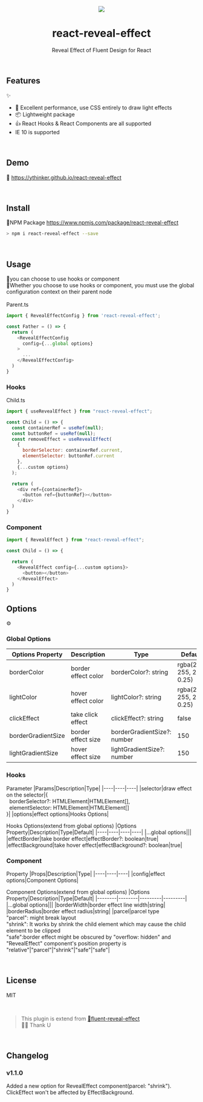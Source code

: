 <p align="center"><img src="https://ythinker.github.io/react-reveal-effect/static/media/logo.204f4024266c5c4ed14b824e7cb03c1f.svg" /></p>

<h1 align="center">react-reveal-effect</h1>
<p align="center">Reveal Effect of Fluent Design for React</p>

&nbsp;

## Features
✨
- 💪 Excellent performance, use CSS entirely to draw light effects
- 📦 Lightweight package
- 👍 React Hooks & React Components are all supported
- IE 10 is supported

&nbsp;

## Demo
🔗 https://ythinker.github.io/react-reveal-effect

&nbsp;

## Install
🔗NPM Package https://www.npmjs.com/package/react-reveal-effect
```bash
> npm i react-reveal-effect --save
```

&nbsp;

## Usage
🔨you can choose to use hooks or component\
🚩Whether you choose to use hooks or component, you must use the global configuration context on their parent node\
\
Parent.ts
```javascript
import { RevealEffectConfig } from 'react-reveal-effect';

const Father = () => {
  return (
    <RevealEffectConfig
      config={...global options}
    >
      ...
    </RevealEffectConfig>
  )
}
```

### Hooks
Child.ts
```javascript
import { useRevealEffect } from "react-reveal-effect";

const Child = () => {
  const containerRef = useRef(null);
  const buttonRef = useRef(null);
  const removeEffect = useRevealEffect(
    {
      borderSelector: containerRef.current,
      elementSelector: buttonRef.current
    },
    {...custom options}
  );

  return (
    <div ref={containerRef}>
      <button ref={buttonRef}></button>
    </div>
  )
}
```

### Component
```javascript
import { RevealEffect } from "react-reveal-effect";

const Child = () => {

  return (
    <RevealEffect config={...custom options}>
      <button></button>
    </RevealEffect>
  )
}
```

## Options
⚙
### Global Options
|Options Property|Description|Type|Default|
|----|----|----|----|
|borderColor|border effect color|borderColor?: string|rgba(255, 255, 255, 0.25)|
|lightColor|hover effect color|lightColor?: string|rgba(255, 255, 255, 0.25)|
|clickEffect|take click effect|clickEffect?: string|false|
|borderGradientSize|border effect size|borderGradientSize?: number|150|
|lightGradientSize|hover effect size|lightGradientSize?: number|150|

### Hooks
Parameter
|Params|Description|Type|
|----|----|----|
|selector|draw effect on the selector|{<br/>&nbsp;&nbsp;borderSelector?: HTMLElement\|HTMLElement[], <br/>&nbsp;&nbsp;elementSelector: HTMLElement\|HTMLElement[]<br/>}|
|options|effect options|Hooks Options|

Hooks Options(extend from global options)
|Options Property|Description|Type|Default|
|----|----|----|----|
|...global options|||
|effectBorder|take border effect|effectBorder?: boolean|true|
|effectBackground|take hover effect|effectBackground?: boolean|true|

### Component
Property
|Props|Description|Type|
|----|----|----|
|config|effect options|Component Options|

Component Options(extend from global options)
|Options Property|Description|Type|Default|
|--------|--------|---------|---------|
|...global options|||
|borderWidth|border effect line width|string|
|borderRadius|border effect radius|string|
|parcel|parcel type<br/>"parcel": might break layout<br/>"shrink": It works by shrink the child element which may cause the child element to be clipped<br/>"safe":border effect might be obscured by "overflow: hidden" and "RevealEffect" component's position property is "relative"|"parcel"\|"shrink"\|"safe"|"safe"|

&nbsp;

## License
MIT

&nbsp;

> This plugin is extend from [🔗fluent-reveal-effect](https://www.npmjs.com/package/fluent-reveal-effect)\
> 🙆‍♀️ Thank U

&nbsp;

## Changelog
### v1.1.0
Added a new option for RevealEffect component(parcel: "shrink").\
ClickEffect won't be affected by EffectBackground.
